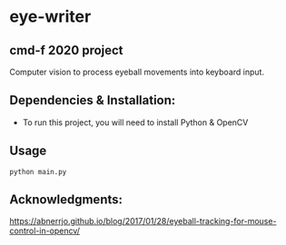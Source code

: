 # eye-writer

## cmd-f 2020 project

Computer vision to process eyeball movements into keyboard input.

## Dependencies & Installation:
- To run this project, you will need to install Python & OpenCV

## Usage
`python main.py`

## Acknowledgments:
https://abnerrjo.github.io/blog/2017/01/28/eyeball-tracking-for-mouse-control-in-opencv/
